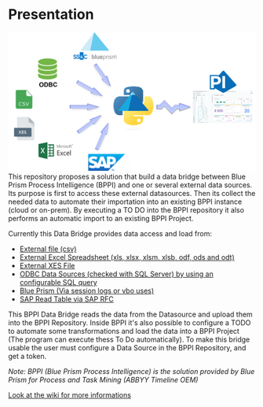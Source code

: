 # Presentation
![BPPI Data Bridge principle](./schema.png)
This repository proposes a solution that build a data bridge between Blue Prism Process Intelligence (BPPI) and one or several external data sources. Its purpose is first to access these external datasources. Then its collect the needed data to automate their importation into an existing BPPI instance (cloud or on-prem). By executing a TO DO into the BPPI repository it also performs an automatic import to an existing BPPI Project.

Currently this Data Bridge provides data access and load from:
* [External file (csv)](https://github.com/datacorner/pyBPPIBridge/wiki/CSV-File)
* [External Excel Spreadsheet (xls, xlsx, xlsm, xlsb, odf, ods and odt)](https://github.com/datacorner/pyBPPIBridge/wiki/Excel-File)
* [External XES File](https://github.com/datacorner/pyBPPIBridge/wiki/XES-File)
* [ODBC Data Sources (checked with SQL Server) by using an configurable SQL query](https://github.com/datacorner/pyBPPIBridge/wiki/ODBC)
* [Blue Prism (Via session logs or vbo uses)](https://github.com/datacorner/pyBPPIBridge/wiki/Blue-Prism)
* [SAP Read Table via SAP RFC](https://github.com/datacorner/pyBPPIBridge/wiki/SAP-RFC-Table)

This BPPI Data Bridge reads the data from the Datasource and upload them into the BPPI Repository. Inside BPPI it's also possible to configure a TODO to automate some transformations and load the data into a BPPI Project (The program can execute thess To Do automatically). To make this bridge usable the user must configure a Data Source in the BPPI Repository, and get a token.  

*Note: BPPI (Blue Prism Process Intelligence) is the solution provided by Blue Prism for Process and Task Mining (ABBYY Timeline OEM)*

[Look at the wiki for more informations](https://github.com/datacorner/pyBPPIBridge/wiki)
